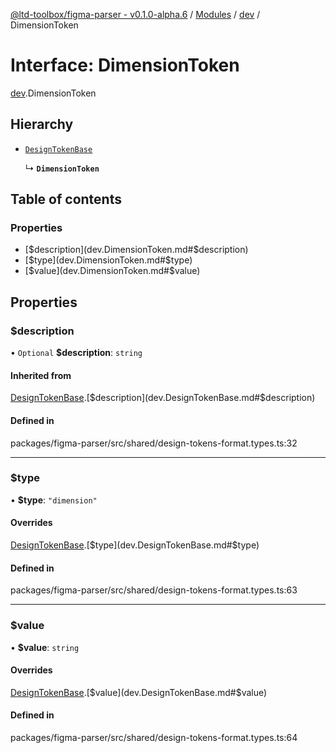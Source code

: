 [@ltd-toolbox/figma-parser - v0.1.0-alpha.6](../README.md) / [Modules](../modules.md) / [dev](../modules/dev.md) / DimensionToken

# Interface: DimensionToken

[dev](../modules/dev.md).DimensionToken

## Hierarchy

- [`DesignTokenBase`](dev.DesignTokenBase.md)

  ↳ **`DimensionToken`**

## Table of contents

### Properties

- [$description](dev.DimensionToken.md#$description)
- [$type](dev.DimensionToken.md#$type)
- [$value](dev.DimensionToken.md#$value)

## Properties

### $description

• `Optional` **$description**: `string`

#### Inherited from

[DesignTokenBase](dev.DesignTokenBase.md).[$description](dev.DesignTokenBase.md#$description)

#### Defined in

packages/figma-parser/src/shared/design-tokens-format.types.ts:32

___

### $type

• **$type**: ``"dimension"``

#### Overrides

[DesignTokenBase](dev.DesignTokenBase.md).[$type](dev.DesignTokenBase.md#$type)

#### Defined in

packages/figma-parser/src/shared/design-tokens-format.types.ts:63

___

### $value

• **$value**: `string`

#### Overrides

[DesignTokenBase](dev.DesignTokenBase.md).[$value](dev.DesignTokenBase.md#$value)

#### Defined in

packages/figma-parser/src/shared/design-tokens-format.types.ts:64
